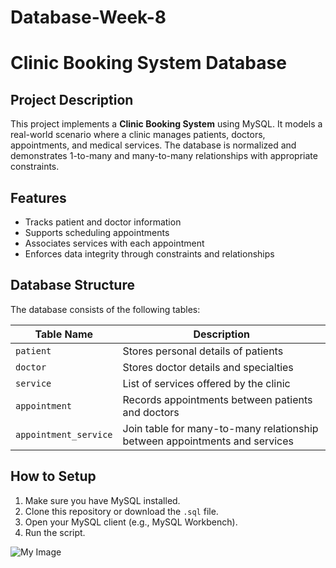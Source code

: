 # Database-Week-8
# Clinic Booking System Database

## Project Description

This project implements a **Clinic Booking System** using MySQL. It models a real-world scenario where a clinic manages patients, doctors, appointments, and medical services. The database is normalized and demonstrates 1-to-many and many-to-many relationships with appropriate constraints.

## Features
- Tracks patient and doctor information
- Supports scheduling appointments
- Associates services with each appointment
- Enforces data integrity through constraints and relationships

## Database Structure

The database consists of the following tables:

| Table Name           | Description                                      |
|----------------------|--------------------------------------------------|
| `patient`            | Stores personal details of patients              |
| `doctor`             | Stores doctor details and specialties            |
| `service`            | List of services offered by the clinic           |
| `appointment`        | Records appointments between patients and doctors|
| `appointment_service`| Join table for many-to-many relationship between appointments and services |


## How to Setup

1. Make sure you have MySQL installed.
2. Clone this repository or download the `.sql` file.
3. Open your MySQL client (e.g., MySQL Workbench).
4. Run  the script.

![My Image](ERD%20Image.drawio)





   
